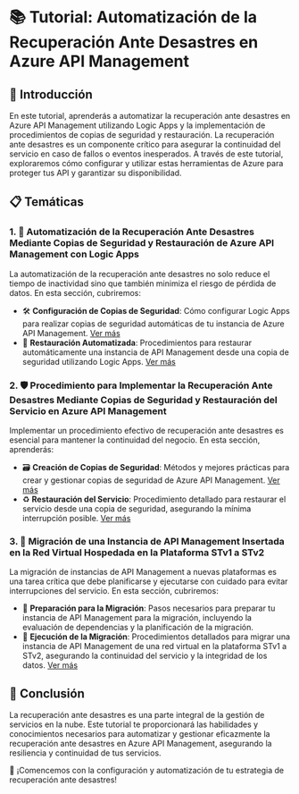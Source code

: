 # 📚 Tutorial: Automatización de la Recuperación Ante Desastres en Azure API Management

## 🌟 Introducción

En este tutorial, aprenderás a automatizar la recuperación ante desastres en Azure API Management utilizando Logic Apps y la implementación de procedimientos de copias de seguridad y restauración. La recuperación ante desastres es un componente crítico para asegurar la continuidad del servicio en caso de fallos o eventos inesperados. A través de este tutorial, exploraremos cómo configurar y utilizar estas herramientas de Azure para proteger tus API y garantizar su disponibilidad.

## 📋 Temáticas

### 1. 🤖 Automatización de la Recuperación Ante Desastres Mediante Copias de Seguridad y Restauración de Azure API Management con Logic Apps

La automatización de la recuperación ante desastres no solo reduce el tiempo de inactividad sino que también minimiza el riesgo de pérdida de datos. En esta sección, cubriremos:

- 🛠️ **Configuración de Copias de Seguridad**: Cómo configurar Logic Apps para realizar copias de seguridad automáticas de tu instancia de Azure API Management. [Ver más](https://github.com/sordonezr/ContinuidadEmpresarial/blob/main/AzureAPIManagement/backup-restore-logicapps.md)
- 🔄 **Restauración Automatizada**: Procedimientos para restaurar automáticamente una instancia de API Management desde una copia de seguridad utilizando Logic Apps. [Ver más](https://github.com/sordonezr/ContinuidadEmpresarial/blob/main/AzureAPIManagement/backup-restore-logicapps.md)

### 2. 🛡️ Procedimiento para Implementar la Recuperación Ante Desastres Mediante Copias de Seguridad y Restauración del Servicio en Azure API Management

Implementar un procedimiento efectivo de recuperación ante desastres es esencial para mantener la continuidad del negocio. En esta sección, aprenderás:

- 🗃️ **Creación de Copias de Seguridad**: Métodos y mejores prácticas para crear y gestionar copias de seguridad de Azure API Management. [Ver más](https://github.com/sordonezr/ContinuidadEmpresarial/blob/main/AzureAPIManagement/backup-restore-powershell.md)
- ♻️ **Restauración del Servicio**: Procedimiento detallado para restaurar el servicio desde una copia de seguridad, asegurando la mínima interrupción posible. [Ver más](https://github.com/sordonezr/ContinuidadEmpresarial/blob/main/AzureAPIManagement/backup-restore-powershell.md)

### 3. 🔄 Migración de una Instancia de API Management Insertada en la Red Virtual Hospedada en la Plataforma STv1 a STv2

La migración de instancias de API Management a nuevas plataformas es una tarea crítica que debe planificarse y ejecutarse con cuidado para evitar interrupciones del servicio. En esta sección, cubriremos:

- 🚀 **Preparación para la Migración**: Pasos necesarios para preparar tu instancia de API Management para la migración, incluyendo la evaluación de dependencias y la planificación de la migración.
- 🔄 **Ejecución de la Migración**: Procedimientos detallados para migrar una instancia de API Management de una red virtual en la plataforma STv1 a STv2, asegurando la continuidad del servicio y la integridad de los datos. [Ver más](https://github.com/sordonezr/ContinuidadEmpresarial/blob/main/AzureAPIManagement/migrate-apim-stv1-stv2.md)

## 🎯 Conclusión

La recuperación ante desastres es una parte integral de la gestión de servicios en la nube. Este tutorial te proporcionará las habilidades y conocimientos necesarios para automatizar y gestionar eficazmente la recuperación ante desastres en Azure API Management, asegurando la resiliencia y continuidad de tus servicios.

🚀 ¡Comencemos con la configuración y automatización de tu estrategia de recuperación ante desastres!
